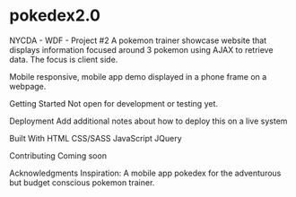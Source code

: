 # pokedex2.0 
NYCDA - WDF - Project #2
A pokemon trainer showcase website that displays information focused around 3 pokemon using AJAX to retrieve data. The focus is client side. 

Mobile responsive, mobile app demo displayed in a phone frame on a webpage. 

Getting Started
Not open for development or testing yet. 

Deployment
Add additional notes about how to deploy this on a live system

Built With
HTML
CSS/SASS
JavaScript
JQuery

Contributing
Coming soon

Acknowledgments
Inspiration: A mobile app pokedex for the adventurous but budget conscious pokemon trainer. 
